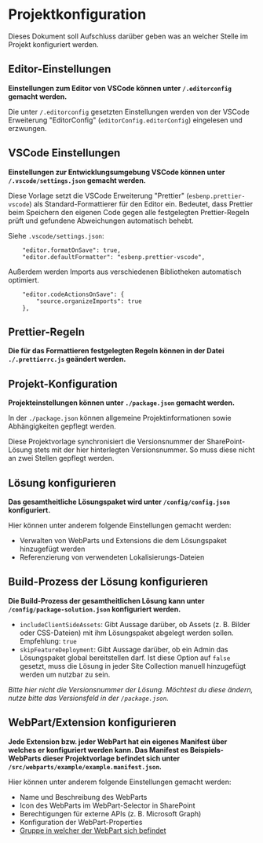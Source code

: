 # Projektkonfiguration

Dieses Dokument soll Aufschluss darüber geben was an welcher Stelle im Projekt konfiguriert werden.

## Editor-Einstellungen

**Einstellungen zum Editor von VSCode können unter `/.editorconfig` gemacht werden.**

Die unter `/.editorconfig` gesetzten Einstellungen werden von der VSCode Erweiterung "EditorConfig" (`editorConfig.editorConfig`) eingelesen und erzwungen.

## VSCode Einstellungen

**Einstellungen zur Entwicklungsumgebung VSCode können unter `/.vscode/settings.json` gemacht werden.**

Diese Vorlage setzt die VSCode Erweiterung "Prettier" (`esbenp.prettier-vscode`) als Standard-Formattierer für den Editor ein.
Bedeutet, dass Prettier beim Speichern den eigenen Code gegen alle festgelegten Prettier-Regeln prüft und gefundene Abweichungen automatisch behebt.

Siehe `.vscode/settings.json`:

```
    "editor.formatOnSave": true,
    "editor.defaultFormatter": "esbenp.prettier-vscode",
```

Außerdem werden Imports aus verschiedenen Bibliotheken automatisch optimiert.

```
    "editor.codeActionsOnSave": {
        "source.organizeImports": true
    },
```

## Prettier-Regeln

**Die für das Formattieren festgelegten Regeln können in der Datei `./.prettierrc.js` geändert werden.**

## Projekt-Konfiguration

**Projekteinstellungen können unter `./package.json` gemacht werden.**

In der `./package.json` können allgemeine Projektinformationen sowie Abhängigkeiten gepflegt werden.

Diese Projektvorlage synchronisiert die Versionsnummer der SharePoint-Lösung stets mit der hier hinterlegten Versionsnummer.
So muss diese nicht an zwei Stellen gepflegt werden.

## Lösung konfigurieren

**Das gesamtheitliche Lösungspaket wird unter `/config/config.json` konfiguriert.**

Hier können unter anderem folgende Einstellungen gemacht werden:

-   Verwalten von WebParts und Extensions die dem Lösungspaket hinzugefügt werden
-   Referenzierung von verwendeten Lokalisierungs-Dateien

## Build-Prozess der Lösung konfigurieren

**Die Build-Prozess der gesamtheitlichen Lösung kann unter `/config/package-solution.json` konfiguriert werden.**

-   `includeClientSideAssets`: Gibt Aussage darüber, ob Assets (z. B. Bilder oder CSS-Dateien) mit ihm Lösungspaket abgelegt werden sollen. Empfehlung: `true`
-   `skipFeatureDeployment`: Gibt Aussage darüber, ob ein Admin das Lösungspaket global bereitstellen darf. Ist diese Option auf `false` gesetzt, muss die Lösung in jeder Site Collection manuell hinzugefügt werden um nutzbar zu sein.

_Bitte hier nicht die Versionsnummer der Lösung. Möchtest du diese ändern, nutze bitte das Versionsfeld in der `/package.json`._

## WebPart/Extension konfigurieren

**Jede Extension bzw. jeder WebPart hat ein eigenes Manifest über welches er konfiguriert werden kann. Das Manifest es Beispiels-WebParts dieser Projektvorlage befindet sich unter `/src/webparts/example/example.manifest.json`.**

Hier können unter anderem folgende Einstellungen gemacht werden:

-   Name und Beschreibung des WebParts
-   Icon des WebParts im WebPart-Selector in SharePoint
-   Berechtigungen für externe APIs (z. B. Microsoft Graph)
-   Konfiguration der WebPart-Properties
-   [Gruppe in welcher der WebPart sich befindet](https://docs.microsoft.com/en-us/sharepoint/dev/spfx/web-parts/guidance/simplify-adding-web-parts-with-preconfigured-entries#predefined-modern-groups)
